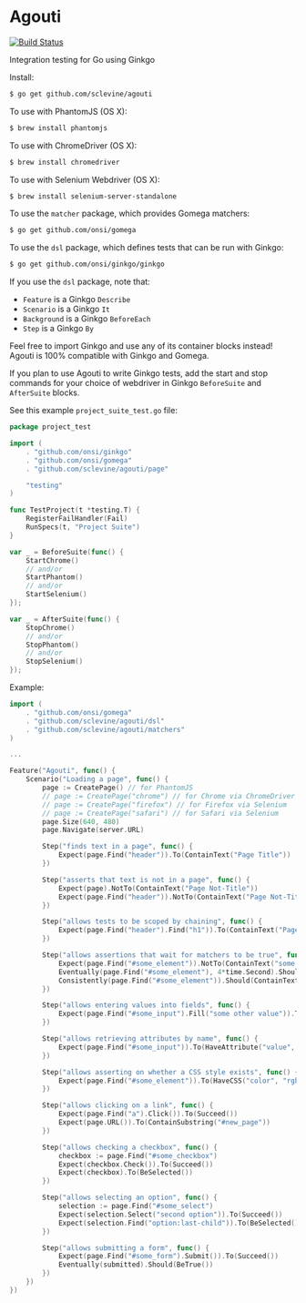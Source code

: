 Agouti
======

[![Build Status](https://api.travis-ci.org/sclevine/agouti.png?branch=master)](http://travis-ci.org/sclevine/agouti)

Integration testing for Go using Ginkgo 

Install:
```bash
$ go get github.com/sclevine/agouti
```
To use with PhantomJS (OS X):
```bash
$ brew install phantomjs
```
To use with ChromeDriver (OS X):
```bash
$ brew install chromedriver
```
To use with Selenium Webdriver (OS X):
```bash
$ brew install selenium-server-standalone
```
To use the `matcher` package, which provides Gomega matchers:
```bash
$ go get github.com/onsi/gomega
```
To use the `dsl` package, which defines tests that can be run with Ginkgo:
```bash
$ go get github.com/onsi/ginkgo/ginkgo
```

If you use the `dsl` package, note that:
 * `Feature` is a Ginkgo `Describe`
 * `Scenario` is a Ginkgo `It`
 * `Background` is a Ginkgo `BeforeEach`
 * `Step` is a Ginkgo `By`

Feel free to import Ginkgo and use any of its container blocks instead! Agouti is 100% compatible with Ginkgo and Gomega.

If you plan to use Agouti to write Ginkgo tests, add the start and stop commands for your choice of webdriver in Ginkgo `BeforeSuite` and `AfterSuite` blocks.

See this example `project_suite_test.go` file:
```Go
package project_test

import (
	. "github.com/onsi/ginkgo"
	. "github.com/onsi/gomega"
	. "github.com/sclevine/agouti/page"

	"testing"
)

func TestProject(t *testing.T) {
	RegisterFailHandler(Fail)
	RunSpecs(t, "Project Suite")
}

var _ = BeforeSuite(func() {
	StartChrome()
	// and/or
	StartPhantom()
	// and/or
	StartSelenium()
});

var _ = AfterSuite(func() {
	StopChrome()
	// and/or
	StopPhantom()
	// and/or
	StopSelenium()
});
```

Example:

```Go
import (
	. "github.com/onsi/gomega"
	. "github.com/sclevine/agouti/dsl"
	. "github.com/sclevine/agouti/matchers"
)

...

Feature("Agouti", func() {
	Scenario("Loading a page", func() {
		page := CreatePage() // for PhantomJS
		// page := CreatePage("chrome") // for Chrome via ChromeDriver
		// page := CreatePage("firefox") // for Firefox via Selenium
		// page := CreatePage("safari") // for Safari via Selenium
		page.Size(640, 480)
		page.Navigate(server.URL)

		Step("finds text in a page", func() {
			Expect(page.Find("header")).To(ContainText("Page Title"))
		})

		Step("asserts that text is not in a page", func() {
			Expect(page).NotTo(ContainText("Page Not-Title"))
			Expect(page.Find("header")).NotTo(ContainText("Page Not-Title"))
		})

		Step("allows tests to be scoped by chaining", func() {
			Expect(page.Find("header").Find("h1")).To(ContainText("Page Title"))
		})

		Step("allows assertions that wait for matchers to be true", func() {
			Expect(page.Find("#some_element")).NotTo(ContainText("some text"))
			Eventually(page.Find("#some_element"), 4*time.Second).Should(ContainText("some text"))
			Consistently(page.Find("#some_element")).Should(ContainText("some text"))
		})

		Step("allows entering values into fields", func() {
			Expect(page.Find("#some_input").Fill("some other value")).To(Succeed())
		})

		Step("allows retrieving attributes by name", func() {
			Expect(page.Find("#some_input")).To(HaveAttribute("value", "some other value"))
		})

		Step("allows asserting on whether a CSS style exists", func() {
			Expect(page.Find("#some_element")).To(HaveCSS("color", "rgba(0, 0, 255, 1)"))
		})

		Step("allows clicking on a link", func() {
			Expect(page.Find("a").Click()).To(Succeed())
			Expect(page.URL()).To(ContainSubstring("#new_page"))
		})

		Step("allows checking a checkbox", func() {
			checkbox := page.Find("#some_checkbox")
			Expect(checkbox.Check()).To(Succeed())
			Expect(checkbox).To(BeSelected())
		})

		Step("allows selecting an option", func() {
			selection := page.Find("#some_select")
			Expect(selection.Select("second option")).To(Succeed())
			Expect(selection.Find("option:last-child")).To(BeSelected())
		})

		Step("allows submitting a form", func() {
			Expect(page.Find("#some_form").Submit()).To(Succeed())
			Eventually(submitted).Should(BeTrue())
		})
	})
})
```

